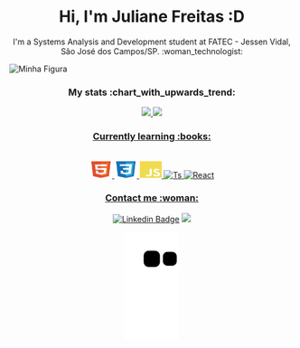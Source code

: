 <H1  align="center"> Hi, I'm Juliane Freitas :D </H1>


<p style="display: inline_block"  align="center">I'm a Systems Analysis and Development student at FATEC - Jessen Vidal, São José dos Campos/SP. :woman_technologist: </p>

<img src="https://data.whicdn.com/images/314985289/original.gif" alt="Minha Figura">


<H3 style="display: inline_block"enter" align="center">My stats 	:chart_with_upwards_trend: </H3>
<div align="center">
  <a href="https://github.com/JulianeFreitass">
  <img height="160em" src="https://github-readme-stats.vercel.app/api?username=JulianeFreitass&show_icons=true&theme=cobalt&include_all_commits=true&count_private=true"/>
  <img height="160m" src="https://github-readme-stats.vercel.app/api/top-langs/?username=JulianeFreitass&layout=compact&langs_count=7&theme=cobalt"/>
</div>

<H3 style="display: inline_block"enter" align="center">Currently learning 	:books: </H3>
<div style="display: inline_block"enter" align="center"><br>
  <img alt= "HTML" height="30" width="40" src="https://raw.githubusercontent.com/devicons/devicon/master/icons/html5/html5-original.svg">
  <img alt= "CSS" height="30" width="40" src="https://raw.githubusercontent.com/devicons/devicon/master/icons/css3/css3-original.svg">
  <img alt= "Js" height="30" width="40" src="https://raw.githubusercontent.com/devicons/devicon/master/icons/javascript/javascript-plain.svg"> 
  <img alt= "Ts" height="30" width="40" src="https://cdn.jsdelivr.net/gh/devicons/devicon/icons/typescript/typescript-plain.svg" />                     
  <img alt= "React" height="30" width="40" src="https://cdn.jsdelivr.net/gh/devicons/devicon/icons/react/react-original.svg" />
                                                                                                                                      
</div> 

<H3 style="display: inline_block"enter" align="center"> Contact me :woman:</H3>

<div style="display: inline_block" align="center"> 

[![Linkedin Badge](https://img.shields.io/badge/-LinkedIn-blue?style=flat-square&logo=Linkedin&logoColor=white&link=https://www.linkedin.com/in/juliane-freitas-9b6287163/)](https://www.linkedin.com/in/juliane-freitas-9b6287163/) <a href="mailto:<juliane.freitas55@gmail.com>" alt="gmail" target="_blank">
<img src="https://img.shields.io/badge/-Gmail-FF0000?style=flat-square&labelColor=FF0000&logo=gmail&logoColor=white&link=mailto:juliane.freitas55@gmail.com" />
</a>

![Snake animation](https://github.com/JulianeFreitass/JulianeFreitass/blob/output/github-contribution-grid-snake.svg)
    
</div>
